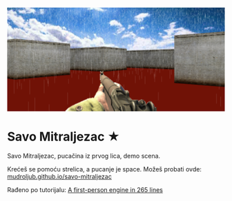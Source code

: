 [![](screen.png)](https://mudroljub.github.io/savo-mitraljezac/)

# Savo Mitraljezac ★

Savo Mitraljezac, pucačina iz prvog lica, demo scena.

Krećeš se pomoću strelica, a pucanje je space. Možeš probati ovde: [mudroljub.github.io/savo-mitraljezac](https://mudroljub.github.io/savo-mitraljezac/)

Rađeno po tutorijalu: [A first-person engine in 265 lines](http://www.playfuljs.com/a-first-person-engine-in-265-lines/)
